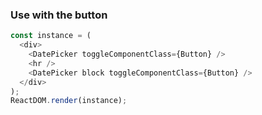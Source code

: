 ### Use with the button

<!--start-code-->

```js
const instance = (
  <div>
    <DatePicker toggleComponentClass={Button} />
    <hr />
    <DatePicker block toggleComponentClass={Button} />
  </div>
);
ReactDOM.render(instance);
```

<!--end-code-->

